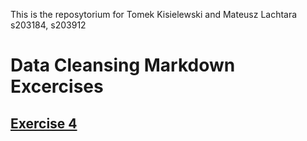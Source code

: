 This is the reposytorium for Tomek Kisielewski and Mateusz Lachtara
s203184, s203912
# Data Cleansing Markdown Excercises
## [Exercise 4](https://github.com/Tomeksigma/pandas_exercises/blob/main/Exercise%204.ipynb)
